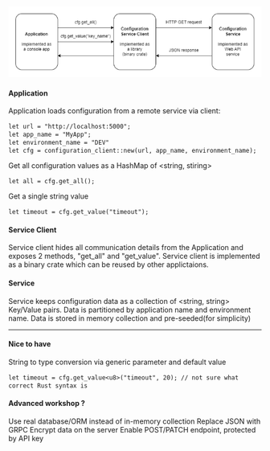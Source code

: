 ![Alt text](rust_workshop.png "Diagramm")

#### Application

Application loads configuration from a remote service via client:

```
let url = "http://localhost:5000";
let app_name = "MyApp";
let environment_name = "DEV"
let cfg = configuration_client::new(url, app_name, environment_name);
```

Get all configuration values as a HashMap of <string, stiring>

```
let all = cfg.get_all();
```

Get a single string value

```
let timeout = cfg.get_value("timeout");
```

#### Service Client

Service client hides all communication details from the Application and exposes 2 methods, "get_all" and "get_value".
Service client is implemented as a binary crate which can be reused by other applictaions.

#### Service

Service keeps configuration data as a collection of <string, string> Key/Value pairs.
Data is partitioned by application name and environment name.
Data is stored in memory collection and pre-seeded(for simplicity)

---

#### Nice to have

String to type conversion via generic parameter and default value

```
let timeout = cfg.get_value<u8>("timeout", 20); // not sure what correct Rust syntax is
```

#### Advanced workshop ?

Use real database/ORM instead of in-memory collection
Replace JSON with GRPC
Encrypt data on the server
Enable POST/PATCH endpoint, protected by API key

